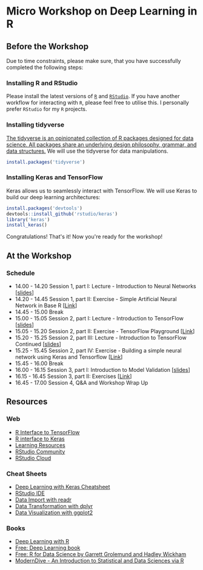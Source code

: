Micro Workshop on Deep Learning in R
================

Before the Workshop
-------------------

Due to time constraints, please make sure, that you have successfully completed the following steps:

### Installing R and RStudio

Please install the latest versions of [`R`](https://mirrors.dotsrc.org/cran/) and [`RStudio`](https://www.rstudio.com/products/rstudio/download/#download). If you have another workflow for interacting with `R`, please feel free to utilise this. I personally prefer `RStudio` for my `R` projects.

### Installing tidyverse

[The tidyverse is an opinionated collection of R packages designed for data science. All packages share an underlying design philosophy, grammar, and data structures.](https://www.tidyverse.org/) We will use the tidyverse for data manipulations.

``` r
install.packages('tidyverse')
```

### Installing Keras and TensorFlow

Keras allows us to seamlessly interact with TensorFlow. We will use Keras to build our deep learning architectures:

``` r
install.packages('devtools')
devtools::install_github('rstudio/keras')
library('keras')
install_keras()
```

Congratulations! That's it! Now you're ready for the workshop!

At the Workshop
---------------

### Schedule

-   14.00 - 14.20 Session 1, part I: Lecture - Introduction to Neural Networks \[[slides](http://htmlpreview.github.io/?https://github.com/leonjessen/DeepLearningWorkshop/blob/master/01_intro_to_ANNs/lecture/01_introduction_to_neural_networks.html)\]
-   14.20 - 14.45 Session 1, part II: Exercise - Simple Artificial Neural Network in Base R \[[Link](https://github.com/leonjessen/DeepLearningWorkshop/blob/master/01_intro_to_ANNs/exercises/01_exercises.md)\]
-   14.45 - 15.00 Break
-   15.00 - 15.05 Session 2, part I: Lecture - Introduction to TensorFlow \[[slides](http://htmlpreview.github.io/?https://github.com/leonjessen/DeepLearningWorkshop/blob/master/02_intro_to_TF/lecture/02_introduction_to_tensorflow.html#1)\]
-   15.05 - 15.20 Session 2, part II: Exercise - TensorFlow Playground \[[Link](https://github.com/leonjessen/DeepLearningWorkshop/blob/master/02_intro_to_TF/exercises/02_tensorflow_playground.md)\]
-   15.20 - 15.25 Session 2, part III: Lecture - Introduction to TensorFlow Continued \[[slides](http://htmlpreview.github.io/?https://github.com/leonjessen/DeepLearningWorkshop/blob/master/02_intro_to_TF/lecture/02_introduction_to_tensorflow_continued.html#1)\]
-   15.25 - 15.45 Session 2, part IV: Exercise - Building a simple neural network using Keras and Tensorflow \[[Link](https://github.com/leonjessen/DeepLearningWorkshop/blob/master/02_intro_to_TF/exercises/02_simple_keras_ann.md)\]
-   15.45 - 16.00 Break
-   16.00 - 16.15 Session 3, part I: Introduction to Model Validation \[[slides](http://htmlpreview.github.io/?https://github.com/leonjessen/DeepLearningWorkshop/blob/master/03_intro_to_model_validation/lecture/03_intro_to_model_validation.html)\]
-   16.15 - 16.45 Session 3, part II: Exercises \[[Link]()\]
-   16.45 - 17.00 Session 4, Q&A and Workshop Wrap Up

Resources
---------

### Web

-   [R Interface to TensorFlow](https://tensorflow.rstudio.com/)
-   [R interface to Keras](https://keras.rstudio.com/)
-   [Learning Resources](https://tensorflow.rstudio.com/learn/resources.html)
-   [RStudio Community](https://community.rstudio.com/)
-   [RStudio Cloud](https://rstudio.cloud/)

### Cheat Sheets

-   [Deep Learning with Keras Cheatsheet](https://github.com/rstudio/cheatsheets/raw/master/keras.pdf)
-   [RStudio IDE](https://github.com/rstudio/cheatsheets/raw/master/rstudio-ide.pdf)
-   [Data Import with readr](https://github.com/rstudio/cheatsheets/raw/master/data-import.pdf)
-   [Data Transformation with dplyr](https://github.com/rstudio/cheatsheets/raw/master/data-transformation.pdf)
-   [Data Visualization with ggplot2](https://github.com/rstudio/cheatsheets/raw/master/data-visualization-2.1.pdf)

### Books

-   [Deep Learning with R](https://www.manning.com/books/deep-learning-with-r)
-   [Free: Deep Learning book](https://www.deeplearningbook.org/)
-   [Free: R for Data Science by Garrett Grolemund and Hadley Wickham](https://r4ds.had.co.nz/)
-   [ModernDive - An Introduction to Statistical and Data Sciences via R](https://moderndive.com/)
